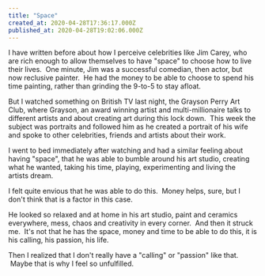 ```yaml
---
title: "Space"
created_at: 2020-04-28T17:36:17.000Z
published_at: 2020-04-28T19:02:06.000Z
---
```

I have written before about how I perceive celebrities like Jim Carey, who are rich enough to allow themselves to have "space" to choose how to live their lives.  One minute, Jim was a successful comedian, then actor, but now reclusive painter.  He had the money to be able to choose to spend his time painting, rather than grinding the 9-to-5 to stay afloat.

But I watched something on British TV last night, the Grayson Perry Art Club, where Grayson, an award winning artist and multi-millionaire talks to different artists and about creating art during this lock down.  This week the subject was portraits and followed him as he created a portrait of his wife and spoke to other celebrities, friends and artists about their work.

I went to bed immediately after watching and had a similar feeling about having "space", that he was able to bumble around his art studio, creating what he wanted, taking his time, playing, experimenting and living the artists dream.

I felt quite envious that he was able to do this.  Money helps, sure, but I don't think that is a factor in this case.

He looked so relaxed and at home in his art studio, paint and ceramics everywhere, mess, chaos and creativity in every corner.  And then it struck me.  It's not that he has the space, money and time to be able to do this, it is his calling, his passion, his life.

Then I realized that I don't really have a "calling" or "passion" like that.  Maybe that is why I feel so unfulfilled.
